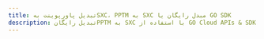 ---title: تبدیل پاورپوینت بهSXC، PPTM به SXC مبدل رایگان یا GO SDKdescription: تبدیل رایگانPPTM به SXC با استفاده از GO Cloud APIs & SDK. همچنین اسناد Microsoft PowerPoint را در Cloud ایجاد، ویرایش و رندر کنید.---
